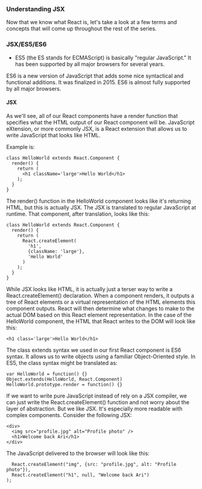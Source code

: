 ### Understanding JSX

Now that we know what React is, let's take a look at a few terms and concepts that will come up throughout the rest of the series.

### JSX/ES5/ES6

- ES5 (the ES stands for ECMAScript) is basically "regular JavaScript." It has been supported by all major browsers for several years.

ES6 is a new version of JavaScript that adds some nice syntactical and functional additions. It was finalized in 2015. ES6 is almost fully supported by all major browsers.

#### JSX
As we'll see, all of our React components have a render function that specifies what the HTML output of our React component will be. JavaScript eXtension, or more commonly JSX, is a React extension that allows us to write JavaScript that looks like HTML.

Example is:

```
class HelloWorld extends React.Component {
  render() {
    return (
      <h1 className='large'>Hello World</h1>
    );
  }
}
```

The render() function in the HelloWorld component looks like it's returning HTML, but this is actually JSX. The JSX is translated to regular JavaScript at runtime. That component, after translation, looks like this:

```
class HelloWorld extends React.Component {
  render() {
    return (
      React.createElement(
        'h1',
        {className: 'large'},
        'Hello World'
      )
    );
  }
}
```

While JSX looks like HTML, it is actually just a terser way to write a React.createElement() declaration. When a component renders, it outputs a tree of React elements or a virtual representation of the HTML elements this component outputs. React will then determine what changes to make to the actual DOM based on this React element representation. In the case of the HelloWorld component, the HTML that React writes to the DOM will look like this:

```
<h1 class='large'>Hello World</h1>
```

The class extends syntax we used in our first React component is ES6 syntax. It allows us to write objects using a familiar Object-Oriented style. In ES5, the class syntax might be translated as:

```
var HelloWorld = function() {}
Object.extends(HelloWorld, React.Component)
HelloWorld.prototype.render = function() {}
```

If we want to write pure JavaScript instead of rely on a JSX compiler, we can just write the React.createElement() function and not worry about the layer of abstraction. But we like JSX. It's especially more readable with complex components. Consider the following JSX:

```
<div>
  <img src="profile.jpg" alt="Profile photo" />
  <h1>Welcome back Ari</h1>
</div>
```

The JavaScript delivered to the browser will look like this:

```React.createElement("div", null,
  React.createElement("img", {src: "profile.jpg", alt: "Profile photo"}),
  React.createElement("h1", null, "Welcome back Ari")
);
```